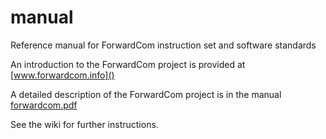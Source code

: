 # manual
Reference manual for ForwardCom instruction set and software standards

An introduction to the ForwardCom project is provided at
[www.forwardcom.info]()

A detailed description of the ForwardCom project is in the manual
[forwardcom.pdf](http://www.forwardcom.info/)

See the wiki for further instructions.
